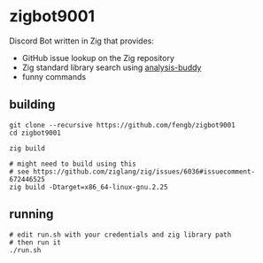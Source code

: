 # zigbot9001

Discord Bot written in Zig that provides:

- GitHub issue lookup on the Zig repository
- Zig standard library search using [analysis-buddy](https://github.com/alexnask/analysis-buddy)
- funny commands

## building

```
git clone --recursive https://github.com/fengb/zigbot9001
cd zigbot9001

zig build

# might need to build using this
# see https://github.com/ziglang/zig/issues/6036#issuecomment-672446525
zig build -Dtarget=x86_64-linux-gnu.2.25
```

## running

```
# edit run.sh with your credentials and zig library path
# then run it
./run.sh
```
